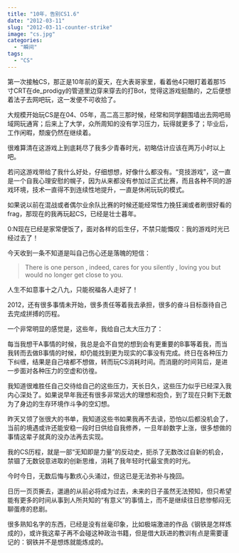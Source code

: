 ```yaml
---
title: "10年，告别CS1.6"
date: "2012-03-11"
slug: "2012-03-11-counter-strike"
image: "cs.jpg"
categories: 
  - "瞬间"
tags: 
  - "CS"
---
```


第一次接触CS，那正是10年前的夏天，在大表哥家里，看着他4只眼盯着着那15寸CRT在de\_prodigy的管道里边穿来穿去的打Bot，觉得这游戏挺酷的，之后便想着法子去网吧玩，这一发便不可收拾了。

大规模开始玩CS是在04、05年，高二高三那时候，经常和同学翻围墙出去网吧局域网玩通宵；后来上了大学，众所周知的没有学习压力，玩得就更多了；毕业后，工作闲暇，颓废仍然在继续着。

很难算清在这游戏上到底耗尽了我多少青春时光，初略估计应该在两万小时以上吧。

若问这游戏带给了我什么好处，仔细想想，好像什么都没有。“竞技游戏”，这一直是一个自我心理安慰的幌子，因为从来都没有参加过正式比赛，而且各种不同的游戏环境，技术一直得不到连续性地提升，一直是休闲玩玩的模式。

如果说以前在混战或者偶尔业余队比赛的时候还能经常性力挽狂澜或者刷很好看的frag，那现在的我再玩起CS，已经是壮士暮年。



0:N现在已经是家常便饭了，面对各样的后生仔，不禁只能慨叹：我的游戏时光已经过去了！

今天收到一条不知道是叫自己伤心还是落魄的短信：

> There is one person , indeed, cares for you silently , loving you but would no longer get close to you.

人生不如意事十之八九，只能祝福各人走好了！

2012，还有很多事情未开始，很多责任等着我去承担，很多的奋斗目标亟待自己去完成拼搏的历程。

一个非常明显的感觉是，这些年，我给自己太大压力了：

每当我想干A事情的时候，我总是会不自觉的想到会有更重要的B事等着我，而当我转而去做B事情的时候，却仍能找到更为现实的C事没有完成。终日在各种压力下纠缠，结果是自己啥都不想做，转而玩CS消耗时间。而消磨的时间背后，是进一步面对各种压力的空虚和彷徨。

我知道很难胜任自己交待给自己的这些压力，天长日久，这些压力似乎已经深入我内心深处了。如果说早年我还有很多非常远大的理想和抱负，到了现在只剩下无数为了身边的生存环境作斗争的空幻想。

昨天又领了张很大的书单，我知道这些书如果我再不去读，恐怕以后都没机会了，当前的境遇或许还能安稳一段时日供给自我修养，一旦年龄数字上涨，很多想做的事情这辈子就真的没办法再去实现。

我的CS历程，就是一部“无知即是力量”的反动史，扼杀了无数改过自新的机会，禁锢了无数锐意进取的创新思维，消耗了我年轻时代最宝贵的时光。

今时今日，无数后悔与歉疚心头涌过，但这已是无法弥补与挽回。

日历一页页撕去，邋遢的从前必将成为过去，未来的日子虽然无法预知，但只希望能有更多的时间从事到人所共知的“有意义”的事情上，而不是继续往日悲惨郁闷无聊蛋疼的悲剧。

很多熟知名字的东西，已经是没有丝毫印象，比如极端激进的作品《钢铁是怎样炼成的》，或许我这辈子再不会碰这种政治书籍，但是借大跃进的教训有点是需要谨记的：钢铁并不是想炼就能炼成的。
